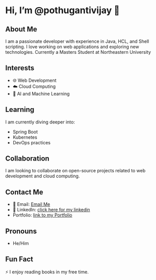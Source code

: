 # Hi, I’m @pothugantivijay 👋

## About Me
I am a passionate developer with experience in Java, HCL, and Shell scripting. I love working on web applications and exploring new technologies. Currently a Masters Student at Northeastern University

## Interests
- 🌐 Web Development
- ☁️ Cloud Computing
- 🤖 AI and Machine Learning

## Learning
I am currently diving deeper into:
- Spring Boot
- Kubernetes
- DevOps practices

## Collaboration
I am looking to collaborate on open-source projects related to web development and cloud computing.

## Contact Me
- 📧 Email: [Email Me](mailto:vijaypothuganti1@gmail.com)
- 💼 LinkedIn: [click here for my linkedin](https://www.linkedin.com/in/vijayramaraopothuganti)
- Portfolio: [link to my Portfolio](https://www.vijaypothuganti.site/)

## Pronouns
- He/Him

## Fun Fact
⚡ I enjoy reading books in my free time.

<!---
pothugantivijay/pothugantivijay is a ✨ special ✨ repository because its `README.md` (this file) appears on your GitHub profile.
You can click the Preview link to take a look at your changes.
--->
